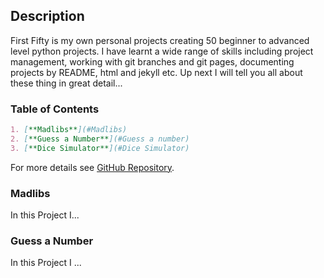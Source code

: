 ## Description

First Fifty is my own personal projects creating 50 beginner to advanced level python projects. I have learnt a wide range of skills including project management, working with git branches and git pages, documenting projects by README, html and jekyll etc. Up next I will tell you all about these thing in great detail...

### Table of Contents

```markdown
1. [**Madlibs**](#Madlibs)
2. [**Guess a Number**](#Guess a number)
3. [**Dice Simulator**](#Dice Simulator)
```

For more details see [GitHub Repository](https://github.com/3D-soul/FirstFifty).

### Madlibs

In this Project I...

### Guess a Number

In this Project I ...
